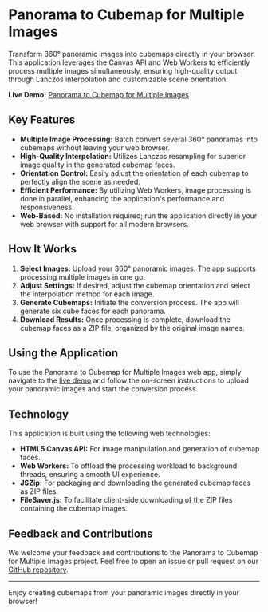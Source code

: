 # Panorama to Cubemap for Multiple Images

Transform 360° panoramic images into cubemaps directly in your browser. This application leverages the Canvas API and Web Workers to efficiently process multiple images simultaneously, ensuring high-quality output through Lanczos interpolation and customizable scene orientation.

**Live Demo:** [Panorama to Cubemap for Multiple Images](https://gejix.github.io/panorama-to-cubemap_multipleImage/)

## Key Features

- **Multiple Image Processing:** Batch convert several 360° panoramas into cubemaps without leaving your web browser.
- **High-Quality Interpolation:** Utilizes Lanczos resampling for superior image quality in the generated cubemap faces.
- **Orientation Control:** Easily adjust the orientation of each cubemap to perfectly align the scene as needed.
- **Efficient Performance:** By utilizing Web Workers, image processing is done in parallel, enhancing the application's performance and responsiveness.
- **Web-Based:** No installation required; run the application directly in your web browser with support for all modern browsers.

## How It Works

1. **Select Images:** Upload your 360° panoramic images. The app supports processing multiple images in one go.
2. **Adjust Settings:** If desired, adjust the cubemap orientation and select the interpolation method for each image.
3. **Generate Cubemaps:** Initiate the conversion process. The app will generate six cube faces for each panorama.
4. **Download Results:** Once processing is complete, download the cubemap faces as a ZIP file, organized by the original image names.

## Using the Application

To use the Panorama to Cubemap for Multiple Images web app, simply navigate to the [live demo](https://gejix.github.io/panorama-to-cubemap_multipleImage/) and follow the on-screen instructions to upload your panoramic images and start the conversion process.

## Technology

This application is built using the following web technologies:

- **HTML5 Canvas API:** For image manipulation and generation of cubemap faces.
- **Web Workers:** To offload the processing workload to background threads, ensuring a smooth UI experience.
- **JSZip:** For packaging and downloading the generated cubemap faces as ZIP files.
- **FileSaver.js:** To facilitate client-side downloading of the ZIP files containing the cubemap images.

## Feedback and Contributions

We welcome your feedback and contributions to the Panorama to Cubemap for Multiple Images project. Feel free to open an issue or pull request on our [GitHub repository](https://github.com/Gejix/panorama-to-cubemap_multipleImage]).

---

Enjoy creating cubemaps from your panoramic images directly in your browser!

